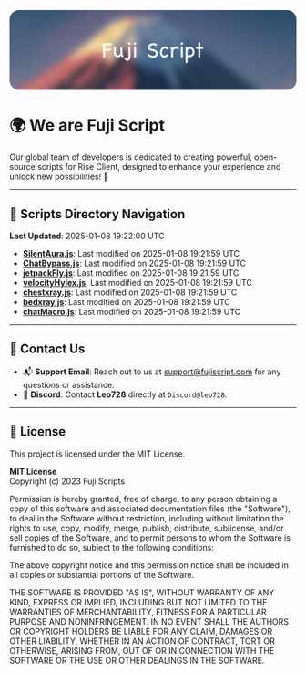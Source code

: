 ![Banner](.github/b.webp)

# 🌍 **We are Fuji Script**

Our global team of developers is dedicated to creating powerful, open-source scripts for Rise Client, designed to enhance your experience and unlock new possibilities! 🌟

---
<!-- SCRIPTS_NAVIGATION_START -->
## 📂 **Scripts Directory Navigation**

**Last Updated**: 2025-01-08 19:22:00 UTC

- **[SilentAura.js](scripts/SilentAura.js)**: Last modified on 2025-01-08 19:21:59 UTC
- **[ChatBypass.js](scripts/ChatBypass.js)**: Last modified on 2025-01-08 19:21:59 UTC
- **[jetpackFly.js](scripts/jetpackFly.js)**: Last modified on 2025-01-08 19:21:59 UTC
- **[velocityHylex.js](scripts/velocityHylex.js)**: Last modified on 2025-01-08 19:21:59 UTC
- **[chestxray.js](scripts/chestxray.js)**: Last modified on 2025-01-08 19:21:59 UTC
- **[bedxray.js](scripts/bedxray.js)**: Last modified on 2025-01-08 19:21:59 UTC
- **[chatMacro.js](scripts/chatMacro.js)**: Last modified on 2025-01-08 19:21:59 UTC

<!-- SCRIPTS_NAVIGATION_END -->

---

## 💬 **Contact Us**  
- 📬 **Support Email**: Reach out to us at [support@fujiscript.com](mailto:support@fujiscript.com) for any questions or assistance.  
- 💬 **Discord**: Contact **Leo728** directly at `Discord@leo728`.

---

## 📜 **License**

This project is licensed under the MIT License.  

**MIT License**  
Copyright (c) 2023 Fuji Scripts  

Permission is hereby granted, free of charge, to any person obtaining a copy of this software and associated documentation files (the "Software"), to deal in the Software without restriction, including without limitation the rights to use, copy, modify, merge, publish, distribute, sublicense, and/or sell copies of the Software, and to permit persons to whom the Software is furnished to do so, subject to the following conditions:  

The above copyright notice and this permission notice shall be included in all copies or substantial portions of the Software.  

THE SOFTWARE IS PROVIDED "AS IS", WITHOUT WARRANTY OF ANY KIND, EXPRESS OR IMPLIED, INCLUDING BUT NOT LIMITED TO THE WARRANTIES OF MERCHANTABILITY, FITNESS FOR A PARTICULAR PURPOSE AND NONINFRINGEMENT. IN NO EVENT SHALL THE AUTHORS OR COPYRIGHT HOLDERS BE LIABLE FOR ANY CLAIM, DAMAGES OR OTHER LIABILITY, WHETHER IN AN ACTION OF CONTRACT, TORT OR OTHERWISE, ARISING FROM, OUT OF OR IN CONNECTION WITH THE SOFTWARE OR THE USE OR OTHER DEALINGS IN THE SOFTWARE.  

